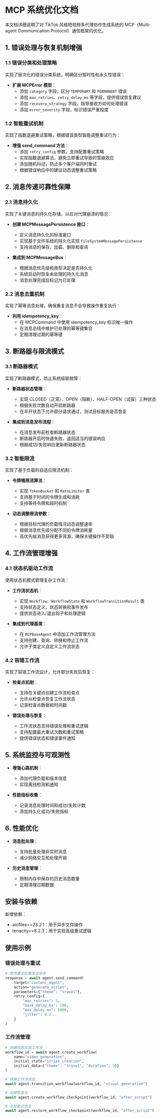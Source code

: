 # MCP 系统优化文档

本文档详细说明了对 TikTok 风格短视频多代理协作生成系统的 MCP（Multi-agent Communication Protocol）通信框架的优化。

## 1. 错误处理与恢复机制增强

### 1.1 错误分类和处理策略

实现了层次化的错误分类系统，明确区分暂时性和永久性错误：

- **扩展 MCPError 模型**：
  - 添加 `category` 字段，区分 `TEMPORARY` 和 `PERMANENT` 错误
  - 添加 `max_retries`、`retry_delay_ms` 等字段，提供错误恢复建议
  - 添加 `recovery_strategy` 字段，指导接收方如何处理错误
  - 添加 `error_severity` 字段，标识错误严重程度

### 1.2 智能重试机制

实现了指数退避重试策略，根据错误类型智能调整重试行为：

- **增强 send_command 方法**：
  - 添加 `retry_config` 参数，支持配置重试策略
  - 实现指数退避算法，避免立即重试导致的雪崩效应
  - 添加随机抖动，防止多个客户端同时重试
  - 根据错误响应中的建议动态调整重试策略

## 2. 消息传递可靠性保障

### 2.1 消息持久化

实现了关键消息的持久化存储，以应对代理崩溃的情况：

- **创建 MCPMessagePersistence 接口**：

  - 定义消息持久化的标准接口
  - 实现基于文件系统的持久化实现 `FileSystemMessagePersistence`
  - 支持消息的保存、加载、删除和查询

- **集成到 MCPMessageBus**：
  - 根据消息优先级和类型决定是否持久化
  - 系统启动时恢复未处理的持久化消息
  - 消息处理完成后标记为已处理

### 2.2 消息去重机制

实现了幂等消息处理，确保重复消息不会导致操作重复执行：

- **利用 idempotency_key**：
  - 在 MCPCommand 中使用 idempotency_key 标识唯一操作
  - 在消息总线中维护已处理的幂等键集合
  - 定期清理过期的幂等键

## 3. 断路器与限流模式

### 3.1 断路器模式

实现了断路器模式，防止系统级联故障：

- **断路器状态管理**：

  - 实现 CLOSED（正常）、OPEN（阻断）、HALF-OPEN（试探）三种状态
  - 根据失败次数自动开启断路器
  - 在半开状态下允许部分请求通过，测试目标服务是否恢复

- **集成到消息发布流程**：
  - 在消息发布前检查断路器状态
  - 断路器开启时快速失败，返回适当的错误响应
  - 根据成功/失败响应更新断路器状态

### 3.2 智能限流

实现了基于负载的自适应限流机制：

- **令牌桶限流算法**：

  - 实现 `TokenBucket` 和 `RateLimiter` 类
  - 支持基于时间的令牌生成和消耗
  - 支持等待令牌和超时机制

- **动态调整限流参数**：
  - 根据目标代理的负载情况动态调整速率
  - 根据消息优先级分配不同的令牌消耗量
  - 高优先级消息获得更多资源，确保关键操作不受阻

## 4. 工作流管理增强

### 4.1 状态机驱动工作流

使用状态机模式管理复杂工作流：

- **工作流状态机**：

  - 实现 `Workflow`、`WorkflowState` 和 `WorkflowTransitionResult` 类
  - 支持状态定义、状态转换和事件发布
  - 提供状态进入/退出钩子和处理逻辑

- **集成到代理基类**：
  - 在 `MCPBaseAgent` 中添加工作流管理方法
  - 支持创建、查询、转换和停止工作流
  - 允许子类定义自定义工作流状态

### 4.2 容错工作流

实现了容错工作流设计，允许部分失败后恢复：

- **检查点机制**：

  - 支持在关键点创建工作流检查点
  - 允许从检查点恢复工作流状态
  - 记录检查点数据和时间戳

- **错误处理与恢复**：
  - 工作流状态支持错误处理和重试逻辑
  - 支持配置最大重试次数和重试策略
  - 提供错误状态和错误事件通知

## 5. 系统监控与可观测性

- **增强心跳机制**：

  - 添加代理负载和版本信息
  - 实现离线检测和通知

- **性能指标收集**：
  - 记录消息处理时间和成功/失败计数
  - 添加持久化成功/失败指标

## 6. 性能优化

- **消息批处理**：

  - 支持批量处理非实时消息
  - 减少网络交互和处理开销

- **历史消息管理**：
  - 限制内存中保存的历史消息数量
  - 定期清理过期数据

## 安装与依赖

新增依赖：

- aiofiles==23.2.1：用于异步文件操作
- tenacity==8.2.3：用于实现高级重试逻辑

## 使用示例

### 错误处理与重试

```python
# 使用重试配置发送命令
response = await agent.send_command(
    target="content_agent",
    action="generate_script",
    parameters={"theme": "travel"},
    retry_config={
        "max_retries": 5,
        "base_delay_ms": 100,
        "max_delay_ms": 5000,
        "jitter": 0.2
    }
)
```

### 工作流管理

```python
# 创建视频生成工作流
workflow_id = await agent.create_workflow(
    name="video_generation",
    initial_state="script_creation",
    initial_data={"theme": "travel", "duration": 30}
)

# 转换工作流状态
await agent.transition_workflow(workflow_id, "visual_generation")

# 创建检查点
await agent.create_workflow_checkpoint(workflow_id, "after_script")

# 从检查点恢复
await agent.restore_workflow_checkpoint(workflow_id, "after_script")
```

